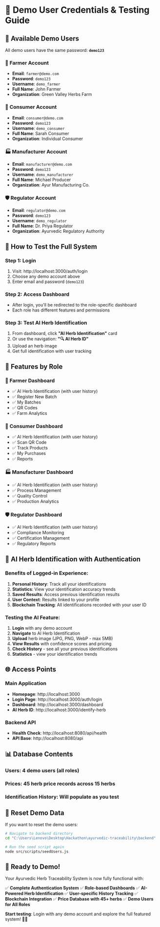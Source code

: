 # 🔑 Demo User Credentials & Testing Guide

## 👥 **Available Demo Users**

All demo users have the same password: **`demo123`**

### 🌱 **Farmer Account**
- **Email**: `farmer@demo.com`
- **Password**: `demo123`
- **Username**: `demo_farmer`
- **Full Name**: John Farmer
- **Organization**: Green Valley Herbs Farm

### 👤 **Consumer Account**
- **Email**: `consumer@demo.com`
- **Password**: `demo123`
- **Username**: `demo_consumer`
- **Full Name**: Sarah Consumer
- **Organization**: Individual Consumer

### 🏭 **Manufacturer Account**
- **Email**: `manufacturer@demo.com`
- **Password**: `demo123`
- **Username**: `demo_manufacturer`
- **Full Name**: Michael Producer
- **Organization**: Ayur Manufacturing Co.

### 🛡️ **Regulator Account**
- **Email**: `regulator@demo.com`
- **Password**: `demo123`
- **Username**: `demo_regulator`
- **Full Name**: Dr. Priya Regulator
- **Organization**: Ayurvedic Regulatory Authority

## 🚀 **How to Test the Full System**

### **Step 1: Login**
1. Visit: http://localhost:3000/auth/login
2. Choose any demo account above
3. Enter email and password (`demo123`)

### **Step 2: Access Dashboard**
- After login, you'll be redirected to the role-specific dashboard
- Each role has different features and permissions

### **Step 3: Test AI Herb Identification**
1. From dashboard, click **"AI Herb Identification"** card
2. Or use the navigation: **"🔍 AI Herb ID"** 
3. Upload an herb image
4. Get full identification with user tracking

## 🎯 **Features by Role**

### 🌱 **Farmer Dashboard**
- ✅ AI Herb Identification (with user history)
- ✅ Register New Batch
- ✅ My Batches
- ✅ QR Codes
- ✅ Farm Analytics

### 👤 **Consumer Dashboard**  
- ✅ AI Herb Identification (with user history)
- ✅ Scan QR Code
- ✅ Track Products
- ✅ My Purchases
- ✅ Reports

### 🏭 **Manufacturer Dashboard**
- ✅ AI Herb Identification (with user history)
- ✅ Process Management
- ✅ Quality Control
- ✅ Production Analytics

### 🛡️ **Regulator Dashboard**
- ✅ AI Herb Identification (with user history)
- ✅ Compliance Monitoring
- ✅ Certification Management
- ✅ Regulatory Reports

## 🤖 **AI Herb Identification with Authentication**

### **Benefits of Logged-in Experience:**
1. **Personal History**: Track all your identifications
2. **Statistics**: View your identification accuracy trends
3. **Saved Results**: Access previous identification results
4. **User Context**: Results linked to your profile
5. **Blockchain Tracking**: All identifications recorded with your user ID

### **Testing the AI Feature:**
1. **Login** with any demo account
2. **Navigate** to AI Herb Identification
3. **Upload** herb image (JPG, PNG, WebP - max 5MB)
4. **View Results** with confidence scores and pricing
5. **Check History** - see all your previous identifications
6. **Statistics** - view your identification trends

## 🌐 **Access Points**

### **Main Application**
- **Homepage**: http://localhost:3000
- **Login Page**: http://localhost:3000/auth/login
- **Dashboard**: http://localhost:3000/dashboard
- **AI Herb ID**: http://localhost:3000/identify-herb

### **Backend API**
- **Health Check**: http://localhost:8080/api/health
- **API Base**: http://localhost:8080/api

## 📊 **Database Contents**

### **Users**: 4 demo users (all roles)
### **Prices**: 45 herb price records across 15 herbs
### **Identification History**: Will populate as you test

## 🔄 **Reset Demo Data**

If you want to reset the demo users:
```bash
# Navigate to backend directory
cd "C:\Users\Lenovo\Desktop\Hackathon\ayurvedic-traceability\backend"

# Run the seed script again
node src/scripts/seedUsers.js
```

## 🎉 **Ready to Demo!**

Your Ayurvedic Herb Traceability System is now fully functional with:

✅ **Complete Authentication System**
✅ **Role-based Dashboards** 
✅ **AI-Powered Herb Identification**
✅ **User-specific History Tracking**
✅ **Blockchain Integration**
✅ **Price Database with 45+ herbs**
✅ **Demo Users for All Roles**

**Start testing**: Login with any demo account and explore the full featured system! 🌿🚀
